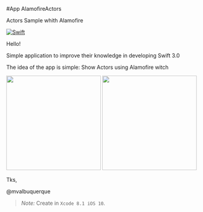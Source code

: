 #App AlamofireActors

Actors Sample whith Alamofire

[![Swift](https://img.shields.io/badge/swift-3-orange.svg?style=flat)](https://developer.apple.com/swift/) 

Hello! 

 Simple application to improve their knowledge in developing Swift 3.0

The idea of the app is simple: Show Actors using Alamofire witch 
<p align="center">
  <img src="https://github.com/mvalbuquerque/megasena/blob/master/Tela1.png" width="250"/>
  
  <img src="https://github.com/mvalbuquerque/megasena/blob/master/Tela2.png" width="250"/>
</p>

Tks, 

@mvalbuquerque

> _Note:_ Create in `Xcode 8.1 iOS 10`. 

